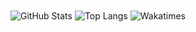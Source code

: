 <img align="center" alt="GitHub Stats" src="https://github-readme-stats.vercel.app/api?username=haohaoqian&theme=tokyonight&show_icons=true&include_all_commits=true" />
<img align="center" alt="Top Langs" src="https://github-readme-stats.vercel.app/api/top-langs/?username=haohaoqian&theme=tokyonight&hide=jupyter%20notebook"/>
<img align="center" alt="Wakatimes" src="https://github-readme-stats.vercel.app/api/wakatimes/?username=haohaoqian&theme=tokyonight"/>
